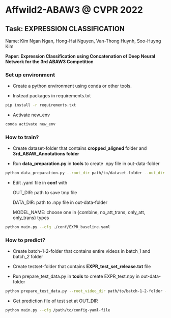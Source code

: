 
#  Affwild2-ABAW3 @ CVPR 2022
## Task: EXPRESSION CLASSIFICATION

Name: Kim Ngan Ngan, Hong-Hai Nguyen, Van-Thong Huynh, Soo-Huyng Kim

**Paper: Expression Classification using Concatenation of Deep Neural Network for the 3rd ABAW3 Competition**


### Set up environment
+ Create a python environment using conda or other tools.

+ Instead packages in requirements.txt
```bash
pip install -r requirements.txt
```
+ Activate new_env
```bash
conda activate new_env
```
### How to train?
+  Create dataset-folder that contains **cropped_aligned** folder and **3rd_ABAW_Annotations folder**

+  Run **data_preparation.py** in **tools** to create .npy file in out-data-folder
```bash
python data_preparation.py --root_dir path/to/dataset-folder --out_dir path/to/out-data-folder
```
+  Edit .yaml file in **conf** with

    OUT_DIR: path to save tmp file

    DATA_DIR: path to .npy file in out-data-folder

    MODEL_NAME: choose one in {combine, no_att_trans, only_att, only_trans} types
```bash
python main.py --cfg ./conf/EXPR_baseline.yaml
```

### How to predict?

+  Create batch-1-2-folder that contains entire videos in batch_1 and batch_2 folder

+  Create testset-folder that contains **EXPR_test_set_release.txt** file

+  Run prepare_test_data.py in **tools** to create EXPR_test.npy in out-data-folder
```bash
python prepare_test_data.py --root_video_dir path/to/batch-1-2-folder --dataset_dir path/to/out-data-folder
```
+  Get prediction file of test set at OUT_DIR
```bash
python main.py --cfg /path/to/config-yaml-file
```

